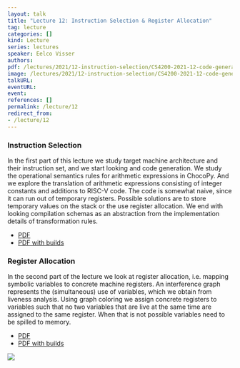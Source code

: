 ```yaml
---
layout: talk
title: "Lecture 12: Instruction Selection & Register Allocation"
tag: lecture
categories: []
kind: Lecture
series: lectures
speaker: Eelco Visser
authors:
pdf: /lectures/2021/12-instruction-selection/CS4200-2021-12-code-generation.pdf
image: /lectures/2021/12-instruction-selection/CS4200-2021-12-code-generation/CS4200-2021-12-code-generation.001.png
talkURL:
eventURL:
event:
references: []
permalink: /lecture/12
redirect_from:
- /lecture/12
---
```


### Instruction Selection

In the first part of this lecture we study target machine architecture and their instruction set, and we start looking and code generation. We study the operational semantics rules for arithmetic expressions in ChocoPy. And we explore the translation of arithmetic expressions consisting of integer constants and additions to RISC-V code. The code is somewhat naive, since it can run out of temporary registers. Possible solutions are to store temporary values on the stack or the use register allocation.
We end with looking compilation schemas as an abstraction from the implementation details of transformation rules.

* [PDF](/2021/lectures/2021/12-instruction-selection/CS4200-2021-12-code-generation.pdf)
* [PDF with builds](/2021/lectures/2021/12-instruction-selection/CS4200-2021-12-code-generation-builds.pdf)


### Register Allocation

In the second part of the lecture we look at register allocation, i.e. mapping symbolic variables to concrete machine registers.
An interference graph represents the (simultaneous) use of variables, which we obtain from liveness analysis.
Using graph coloring we assign concrete registers to variables such that no two variables that are live at the same time are assigned to the same register.
When that is not possible variables need to be spilled to memory.

* [PDF](/2021/lectures/2021/12-instruction-selection/CS4200-2021-12-register-allocation.pdf)
* [PDF with builds](/2021/lectures/2021/12-instruction-selection/CS4200-2021-12-register-allocation-builds.pdf)

<img src="/2021/lectures/2021/12-instruction-selection/CS4200-2021-12-register-allocation/CS4200-2021-12-register-allocation.030.png" class="border border-dark"/>
